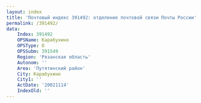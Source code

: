```yaml
---
layout: index
title: 'Почтовый индекс 391492: отделение почтовой связи Почты России'
permalink: /391492/
data:
    Index: 391492
    OPSName: Карабухино
    OPSType: О
    OPSSubm: 391549
    Region: 'Рязанская область'
    Autonom: ''
    Area: 'Путятинский район'
    City: Карабухино
    City1: ''
    ActDate: '20021114'
    IndexOld: ''
---
```

